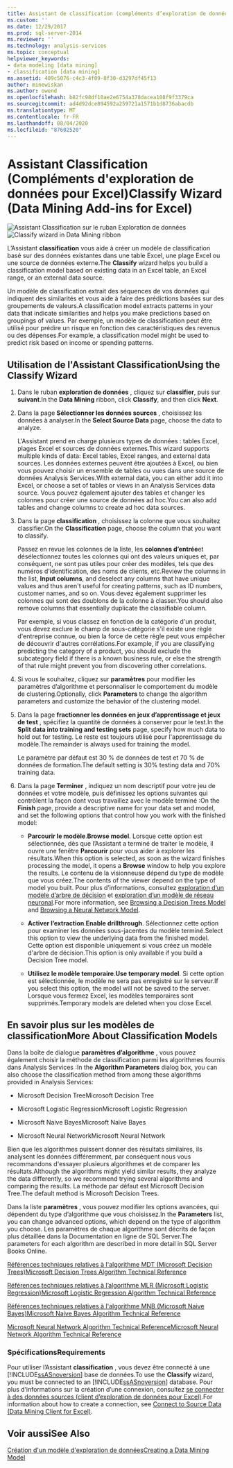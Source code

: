 ```yaml
---
title: Assistant de classification (compléments d’exploration de données pour Excel) | Microsoft Docs
ms.custom: ''
ms.date: 12/29/2017
ms.prod: sql-server-2014
ms.reviewer: ''
ms.technology: analysis-services
ms.topic: conceptual
helpviewer_keywords:
- data modeling [data mining]
- classification [data mining]
ms.assetid: 409c5076-c4c3-4f09-8f30-d3297df45f13
author: minewiskan
ms.author: owend
ms.openlocfilehash: b82fc98df10ae2e6754a378dacea108f9f3379ca
ms.sourcegitcommit: ad4d92dce894592a259721a1571b1d8736abacdb
ms.translationtype: MT
ms.contentlocale: fr-FR
ms.lasthandoff: 08/04/2020
ms.locfileid: "87602520"
---
```

# <a name="classify-wizard-data-mining-add-ins-for-excel"></a><span data-ttu-id="54598-102">Assistant Classification (Compléments d'exploration de données pour Excel)</span><span class="sxs-lookup"><span data-stu-id="54598-102">Classify Wizard (Data Mining Add-ins for Excel)</span></span>
  <span data-ttu-id="54598-103">![Assistant Classification sur le ruban Exploration de données](media/dmc-classify.gif "Assistant Classification sur le ruban Exploration de données")</span><span class="sxs-lookup"><span data-stu-id="54598-103">![Classify wizard in Data Mining ribbon](media/dmc-classify.gif "Classify wizard in Data Mining ribbon")</span></span>  
  
 <span data-ttu-id="54598-104">L’Assistant **classification** vous aide à créer un modèle de classification basé sur des données existantes dans une table Excel, une plage Excel ou une source de données externe.</span><span class="sxs-lookup"><span data-stu-id="54598-104">The **Classify** wizard helps you build a classification model based on existing data in an Excel table, an Excel range, or an external data source.</span></span>  
  
 <span data-ttu-id="54598-105">Un modèle de classification extrait des séquences de vos données qui indiquent des similarités et vous aide à faire des prédictions basées sur des groupements de valeurs.</span><span class="sxs-lookup"><span data-stu-id="54598-105">A classification model extracts patterns in your data that indicate similarities and helps you make predictions based on groupings of values.</span></span> <span data-ttu-id="54598-106">Par exemple, un modèle de classification peut être utilisé pour prédire un risque en fonction des caractéristiques des revenus ou des dépenses.</span><span class="sxs-lookup"><span data-stu-id="54598-106">For example, a classification model might be used to predict risk based on income or spending patterns.</span></span>  
  
## <a name="using-the-classify-wizard"></a><span data-ttu-id="54598-107">Utilisation de l'Assistant Classification</span><span class="sxs-lookup"><span data-stu-id="54598-107">Using the Classify Wizard</span></span>  
  
1.  <span data-ttu-id="54598-108">Dans le ruban **exploration de données** , cliquez sur **classifier**, puis sur **suivant**.</span><span class="sxs-lookup"><span data-stu-id="54598-108">In the **Data Mining** ribbon, click **Classify**, and then click **Next**.</span></span>  
  
2.  <span data-ttu-id="54598-109">Dans la page **Sélectionner les données sources** , choisissez les données à analyser.</span><span class="sxs-lookup"><span data-stu-id="54598-109">In the **Select Source Data** page, choose the data to analyze.</span></span>  
  
     <span data-ttu-id="54598-110">L'Assistant prend en charge plusieurs types de données : tables Excel, plages Excel et sources de données externes.</span><span class="sxs-lookup"><span data-stu-id="54598-110">This wizard supports multiple kinds of data: Excel tables, Excel ranges, and external data sources.</span></span> <span data-ttu-id="54598-111">Les données externes peuvent être ajoutées à Excel, ou bien vous pouvez choisir un ensemble de tables ou vues dans une source de données Analysis Services.</span><span class="sxs-lookup"><span data-stu-id="54598-111">With external data, you can either add it into Excel, or choose a set of tables or views in an Analysis Services data source.</span></span> <span data-ttu-id="54598-112">Vous pouvez également ajouter des tables et changer les colonnes pour créer une source de données ad hoc.</span><span class="sxs-lookup"><span data-stu-id="54598-112">You can also add tables and change columns to create ad hoc data sources.</span></span>  
  
3.  <span data-ttu-id="54598-113">Dans la page **classification** , choisissez la colonne que vous souhaitez classifier.</span><span class="sxs-lookup"><span data-stu-id="54598-113">On the **Classification** page, choose the column that you want to classify.</span></span>  
  
     <span data-ttu-id="54598-114">Passez en revue les colonnes de la liste, les **colonnes d’entrée**et désélectionnez toutes les colonnes qui ont des valeurs uniques et, par conséquent, ne sont pas utiles pour créer des modèles, tels que des numéros d’identification, des noms de clients, etc.</span><span class="sxs-lookup"><span data-stu-id="54598-114">Review the columns in the list, **Input columns**, and deselect any columns that have unique values and thus aren't useful for creating patterns, such as ID numbers, customer names, and so on.</span></span> <span data-ttu-id="54598-115">Vous devez également supprimer les colonnes qui sont des doublons de la colonne à classer.</span><span class="sxs-lookup"><span data-stu-id="54598-115">You should also remove columns that essentially duplicate the classifiable column.</span></span>  
  
     <span data-ttu-id="54598-116">Par exemple, si vous classez en fonction de la catégorie d'un produit, vous devez exclure le champ de sous-catégorie s'il existe une règle d'entreprise connue, ou bien la force de cette règle peut vous empêcher de découvrir d'autres corrélations.</span><span class="sxs-lookup"><span data-stu-id="54598-116">For example, if you are classifying predicting the category of a product, you should exclude the subcategory field if there is a known business rule, or else the strength of that rule might prevent you from discovering other correlations.</span></span>  
  
4.  <span data-ttu-id="54598-117">Si vous le souhaitez, cliquez sur **paramètres** pour modifier les paramètres d’algorithme et personnaliser le comportement du modèle de clustering.</span><span class="sxs-lookup"><span data-stu-id="54598-117">Optionally, click **Parameters** to change the algorithm parameters and customize the behavior of the clustering model.</span></span>  
  
5.  <span data-ttu-id="54598-118">Dans la page **fractionner les données en jeux d’apprentissage et jeux de test** , spécifiez la quantité de données à conserver pour le test.</span><span class="sxs-lookup"><span data-stu-id="54598-118">In the **Split data into training and testing sets** page, specify how much data to hold out for testing.</span></span> <span data-ttu-id="54598-119">Le reste est toujours utilisé pour l'apprentissage du modèle.</span><span class="sxs-lookup"><span data-stu-id="54598-119">The remainder is always used for training the model.</span></span>  
  
     <span data-ttu-id="54598-120">Le paramètre par défaut est 30 % de données de test et 70 % de données de formation.</span><span class="sxs-lookup"><span data-stu-id="54598-120">The default setting is 30% testing data and 70% training data.</span></span>  
  
6.  <span data-ttu-id="54598-121">Dans la page **Terminer** , indiquez un nom descriptif pour votre jeu de données et votre modèle, puis définissez les options suivantes qui contrôlent la façon dont vous travaillez avec le modèle terminé :</span><span class="sxs-lookup"><span data-stu-id="54598-121">On the **Finish** page, provide a descriptive name for your data set and model, and set the following options that control how you work with the finished model:</span></span>  
  
    -   <span data-ttu-id="54598-122">**Parcourir le modèle**.</span><span class="sxs-lookup"><span data-stu-id="54598-122">**Browse model**.</span></span> <span data-ttu-id="54598-123">Lorsque cette option est sélectionnée, dès que l’Assistant a terminé de traiter le modèle, il ouvre une fenêtre **Parcourir** pour vous aider à explorer les résultats.</span><span class="sxs-lookup"><span data-stu-id="54598-123">When this option is selected, as soon as the wizard finishes processing the model, it opens a **Browse** window to help you explore the results.</span></span> <span data-ttu-id="54598-124">Le contenu de la visionneuse dépend du type de modèle que vous créez.</span><span class="sxs-lookup"><span data-stu-id="54598-124">The contents of the viewer depend on the type of model you built.</span></span> <span data-ttu-id="54598-125">Pour plus d’informations, consultez [exploration d’un modèle d’arbre de décision](browsing-a-decision-trees-model.md) et [exploration d’un modèle de réseau neuronal](browsing-a-neural-network-model.md).</span><span class="sxs-lookup"><span data-stu-id="54598-125">For more information, see [Browsing a Decision Trees Model](browsing-a-decision-trees-model.md) and [Browsing a Neural Network Model](browsing-a-neural-network-model.md).</span></span>  
  
    -   <span data-ttu-id="54598-126">**Activer l’extraction**.</span><span class="sxs-lookup"><span data-stu-id="54598-126">**Enable drillthrough**.</span></span> <span data-ttu-id="54598-127">Sélectionnez cette option pour examiner les données sous-jacentes du modèle terminé.</span><span class="sxs-lookup"><span data-stu-id="54598-127">Select this option to view the underlying data from the finished model.</span></span> <span data-ttu-id="54598-128">Cette option est disponible uniquement si vous créez un modèle d'arbre de décision.</span><span class="sxs-lookup"><span data-stu-id="54598-128">This option is only available if you build a Decision Tree model.</span></span>  
  
    -   <span data-ttu-id="54598-129">**Utilisez le modèle temporaire**.</span><span class="sxs-lookup"><span data-stu-id="54598-129">**Use temporary model**.</span></span> <span data-ttu-id="54598-130">Si cette option est sélectionnée, le modèle ne sera pas enregistré sur le serveur.</span><span class="sxs-lookup"><span data-stu-id="54598-130">If you select this option, the model will not be saved to the server.</span></span> <span data-ttu-id="54598-131">Lorsque vous fermez Excel, les modèles temporaires sont supprimés.</span><span class="sxs-lookup"><span data-stu-id="54598-131">Temporary models are deleted when you close Excel.</span></span>  
  
## <a name="more-about-classification-models"></a><span data-ttu-id="54598-132">En savoir plus sur les modèles de classification</span><span class="sxs-lookup"><span data-stu-id="54598-132">More About Classification Models</span></span>  
 <span data-ttu-id="54598-133">Dans la boîte de dialogue **paramètres d’algorithme** , vous pouvez également choisir la méthode de classification parmi les algorithmes fournis dans Analysis Services :</span><span class="sxs-lookup"><span data-stu-id="54598-133">In the **Algorithm Parameters** dialog box, you can also choose the classification method from among these algorithms provided in Analysis Services:</span></span>  
  
-   <span data-ttu-id="54598-134">Microsoft Decision Tree</span><span class="sxs-lookup"><span data-stu-id="54598-134">Microsoft Decision Tree</span></span>  
  
-   <span data-ttu-id="54598-135">Microsoft Logistic Regression</span><span class="sxs-lookup"><span data-stu-id="54598-135">Microsoft Logistic Regression</span></span>  
  
-   <span data-ttu-id="54598-136">Microsoft Naive Bayes</span><span class="sxs-lookup"><span data-stu-id="54598-136">Microsoft Naïve Bayes</span></span>  
  
-   <span data-ttu-id="54598-137">Microsoft Neural Network</span><span class="sxs-lookup"><span data-stu-id="54598-137">Microsoft Neural Network</span></span>  
  
 <span data-ttu-id="54598-138">Bien que les algorithmes puissent donner des résultats similaires, ils analysent les données différemment, par conséquent nous vous recommandons d'essayer plusieurs algorithmes et de comparer les résultats.</span><span class="sxs-lookup"><span data-stu-id="54598-138">Although the algorithms might yield similar results, they analyze the data differently, so we recommend trying several algorithms and comparing the results.</span></span> <span data-ttu-id="54598-139">La méthode par défaut est Microsoft Decision Tree.</span><span class="sxs-lookup"><span data-stu-id="54598-139">The default method is Microsoft Decision Trees.</span></span>  
  
 <span data-ttu-id="54598-140">Dans la liste **paramètres** , vous pouvez modifier les options avancées, qui dépendent du type d’algorithme que vous choisissez.</span><span class="sxs-lookup"><span data-stu-id="54598-140">In the **Parameters** list, you can change advanced options, which depend on the type of algorithm you choose.</span></span> <span data-ttu-id="54598-141">Les paramètres de chaque algorithme sont décrits de façon plus détaillée dans la Documentation en ligne de SQL Server.</span><span class="sxs-lookup"><span data-stu-id="54598-141">The parameters for each algorithm are described in more detail in SQL Server Books Online.</span></span>  
  
 [<span data-ttu-id="54598-142">Références techniques relatives à l'algorithme MDT (Microsoft Decision Trees)</span><span class="sxs-lookup"><span data-stu-id="54598-142">Microsoft Decision Trees Algorithm Technical Reference</span></span>](data-mining/microsoft-decision-trees-algorithm-technical-reference.md)  
  
 [<span data-ttu-id="54598-143">Références techniques relatives à l’algorithme MLR (Microsoft Logistic Regression)</span><span class="sxs-lookup"><span data-stu-id="54598-143">Microsoft Logistic Regression Algorithm Technical Reference</span></span>](data-mining/microsoft-logistic-regression-algorithm-technical-reference.md)  
  
 [<span data-ttu-id="54598-144">Références techniques relatives à l'algorithme MNB (Microsoft Naive Bayes)</span><span class="sxs-lookup"><span data-stu-id="54598-144">Microsoft Naive Bayes Algorithm Technical Reference</span></span>](data-mining/microsoft-naive-bayes-algorithm-technical-reference.md)  
  
 [<span data-ttu-id="54598-145">Microsoft Neural Network Algorithm Technical Reference</span><span class="sxs-lookup"><span data-stu-id="54598-145">Microsoft Neural Network Algorithm Technical Reference</span></span>](data-mining/microsoft-neural-network-algorithm-technical-reference.md)  
  
### <a name="requirements"></a><span data-ttu-id="54598-146">Spécifications</span><span class="sxs-lookup"><span data-stu-id="54598-146">Requirements</span></span>  
 <span data-ttu-id="54598-147">Pour utiliser l’Assistant **classification** , vous devez être connecté à une [!INCLUDE[ssASnoversion](../includes/ssasnoversion-md.md)] base de données.</span><span class="sxs-lookup"><span data-stu-id="54598-147">To use the **Classify** wizard, you must be connected to an [!INCLUDE[ssASnoversion](../includes/ssasnoversion-md.md)] database.</span></span> <span data-ttu-id="54598-148">Pour plus d’informations sur la création d’une connexion, consultez [se connecter à des données sources &#40;client d’exploration de données pour Excel&#41;](connect-to-source-data-data-mining-client-for-excel.md).</span><span class="sxs-lookup"><span data-stu-id="54598-148">For information about how to create a connection, see [Connect to Source Data &#40;Data Mining Client for Excel&#41;](connect-to-source-data-data-mining-client-for-excel.md).</span></span>  
  
## <a name="see-also"></a><span data-ttu-id="54598-149">Voir aussi</span><span class="sxs-lookup"><span data-stu-id="54598-149">See Also</span></span>  
 [<span data-ttu-id="54598-150">Création d'un modèle d'exploration de données</span><span class="sxs-lookup"><span data-stu-id="54598-150">Creating a Data Mining Model</span></span>](creating-a-data-mining-model.md)  
  
  
